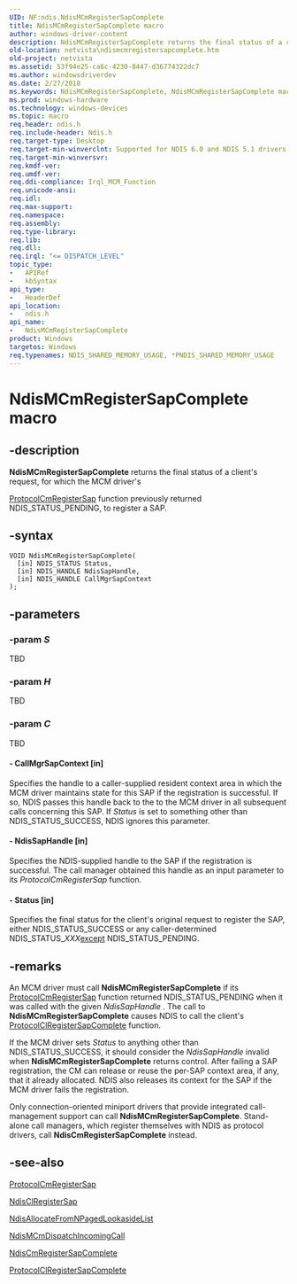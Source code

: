 ```yaml
---
UID: NF:ndis.NdisMCmRegisterSapComplete
title: NdisMCmRegisterSapComplete macro
author: windows-driver-content
description: NdisMCmRegisterSapComplete returns the final status of a client's request, for which the MCM driver's ProtocolCmRegisterSap function previously returned NDIS_STATUS_PENDING, to register a SAP.
old-location: netvista\ndismcmregistersapcomplete.htm
old-project: netvista
ms.assetid: 53f94e25-ca6c-4230-8447-d36774322dc7
ms.author: windowsdriverdev
ms.date: 2/27/2018
ms.keywords: NdisMCmRegisterSapComplete, NdisMCmRegisterSapComplete macro [Network Drivers Starting with Windows Vista], condis_mcm_ref_4b7dfebf-1828-41cd-9645-0fc6774cc9a8.xml, ndis/NdisMCmRegisterSapComplete, netvista.ndismcmregistersapcomplete
ms.prod: windows-hardware
ms.technology: windows-devices
ms.topic: macro
req.header: ndis.h
req.include-header: Ndis.h
req.target-type: Desktop
req.target-min-winverclnt: Supported for NDIS 6.0 and NDIS 5.1 drivers (see    NdisMCmRegisterSapComplete   (NDIS 5.1)) in Windows Vista. Supported for NDIS 5.1 drivers (see    NdisMCmRegisterSapComplete   (NDIS 5.1)) in Windows XP.
req.target-min-winversvr: 
req.kmdf-ver: 
req.umdf-ver: 
req.ddi-compliance: Irql_MCM_Function
req.unicode-ansi: 
req.idl: 
req.max-support: 
req.namespace: 
req.assembly: 
req.type-library: 
req.lib: 
req.dll: 
req.irql: "<= DISPATCH_LEVEL"
topic_type:
-	APIRef
-	kbSyntax
api_type:
-	HeaderDef
api_location:
-	ndis.h
api_name:
-	NdisMCmRegisterSapComplete
product: Windows
targetos: Windows
req.typenames: NDIS_SHARED_MEMORY_USAGE, *PNDIS_SHARED_MEMORY_USAGE
---
```


# NdisMCmRegisterSapComplete macro


## -description


<b>NdisMCmRegisterSapComplete</b> returns the final status of a client's request, for which the MCM driver's
  
  <a href="..\ndis\nc-ndis-protocol_cm_reg_sap.md">ProtocolCmRegisterSap</a> function
  previously returned NDIS_STATUS_PENDING, to register a SAP.


## -syntax


````
VOID NdisMCmRegisterSapComplete(
  [in] NDIS_STATUS Status,
  [in] NDIS_HANDLE NdisSapHandle,
  [in] NDIS_HANDLE CallMgrSapContext
);
````


## -parameters




### -param _S_

TBD


### -param _H_

TBD


### -param _C_

TBD






#### - CallMgrSapContext [in]

Specifies the handle to a caller-supplied resident context area in which the MCM driver maintains
     state for this SAP if the registration is successful. If so, NDIS passes this handle back to the to the
     MCM driver in all subsequent calls concerning this SAP. If 
     <i>Status</i> is set to something other than NDIS_STATUS_SUCCESS, NDIS ignores this parameter.


#### - NdisSapHandle [in]

Specifies the NDIS-supplied handle to the SAP if the registration is successful. The call manager
     obtained this handle as an input parameter to its 
     <i>ProtocolCmRegisterSap</i> function.


#### - Status [in]

Specifies the final status for the client's original request to register the SAP, either
     NDIS_STATUS_SUCCESS or any caller-determined NDIS_STATUS_<i>XXX</i><u>except</u> NDIS_STATUS_PENDING.


## -remarks



An MCM driver must call 
    <b>NdisMCmRegisterSapComplete</b> if its 
    <a href="..\ndis\nc-ndis-protocol_cm_reg_sap.md">ProtocolCmRegisterSap</a> function
    returned NDIS_STATUS_PENDING when it was called with the given 
    <i>NdisSapHandle</i> . The call to 
    <b>NdisMCmRegisterSapComplete</b> causes NDIS to call the client's 
    <a href="..\ndis\nc-ndis-protocol_cl_register_sap_complete.md">
    ProtocolClRegisterSapComplete</a> function.

If the MCM driver sets 
    <i>Status</i> to anything other than NDIS_STATUS_SUCCESS, it should consider the 
    <i>NdisSapHandle</i> invalid when 
    <b>NdisMCmRegisterSapComplete</b> returns control. After failing a SAP registration, the CM can release or
    reuse the per-SAP context area, if any, that it already allocated. NDIS also releases its context for the
    SAP if the MCM driver fails the registration.

Only connection-oriented miniport drivers that provide integrated call-management support can call 
    <b>NdisMCmRegisterSapComplete</b>. Stand-alone call managers, which register themselves with NDIS as
    protocol drivers, call 
    <b>NdisCmRegisterSapComplete</b> instead.




## -see-also

<a href="..\ndis\nc-ndis-protocol_cm_reg_sap.md">ProtocolCmRegisterSap</a>



<a href="..\ndis\nf-ndis-ndisclregistersap.md">NdisClRegisterSap</a>



<a href="..\ndis\nf-ndis-ndisallocatefromnpagedlookasidelist.md">
   NdisAllocateFromNPagedLookasideList</a>



<a href="..\ndis\nf-ndis-ndismcmdispatchincomingcall.md">NdisMCmDispatchIncomingCall</a>



<a href="..\ndis\nf-ndis-ndiscmregistersapcomplete.md">NdisCmRegisterSapComplete</a>



<a href="..\ndis\nc-ndis-protocol_cl_register_sap_complete.md">
   ProtocolClRegisterSapComplete</a>



 

 



